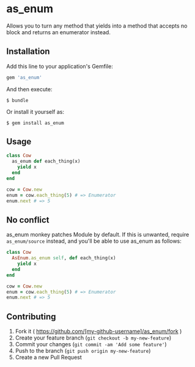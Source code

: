 # as_enum

Allows you to turn any method that yields into a method that accepts no block and
returns an enumerator instead.

## Installation

Add this line to your application's Gemfile:

```ruby
gem 'as_enum'
```

And then execute:

```
$ bundle
```

Or install it yourself as:

```
$ gem install as_enum
```

## Usage

```ruby
class Cow
  as_enum def each_thing(x)
    yield x
  end
end

cow = Cow.new
enum = cow.each_thing(5) # => Enumerator
enum.next # => 5
```


## No conflict

as\_enum monkey patches Module by default. If this is unwanted, require `as_enum/source` instead,
and you'll be able to use as\_enum as follows:

```ruby
class Cow
  AsEnum.as_enum self, def each_thing(x)
    yield x
  end
end

cow = Cow.new
enum = cow.each_thing(5) # => Enumerator
enum.next # => 5
```

## Contributing

1. Fork it ( https://github.com/[my-github-username]/as_enum/fork )
2. Create your feature branch (`git checkout -b my-new-feature`)
3. Commit your changes (`git commit -am 'Add some feature'`)
4. Push to the branch (`git push origin my-new-feature`)
5. Create a new Pull Request
